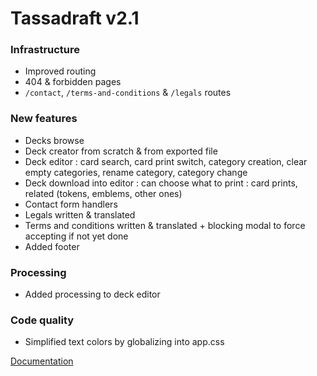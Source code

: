 # Tassadraft v2.1

### Infrastructure

- Improved routing
- 404 & forbidden pages
- `/contact`, `/terms-and-conditions` & `/legals` routes

### New features

- Decks browse
- Deck creator from scratch & from exported file
- Deck editor : card search, card print switch, category creation, clear empty categories, rename category, category change
- Deck download into editor : can choose what to print : card prints, related (tokens, emblems, other ones)
- Contact form handlers
- Legals written & translated
- Terms and conditions written & translated + blocking modal to force accepting if not yet done
- Added footer

### Processing

- Added processing to deck editor

### Code quality

- Simplified text colors by globalizing into app.css

[Documentation](/README.md)
